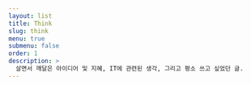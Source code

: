 ```yaml
---
layout: list
title: Think
slug: think
menu: true
submenu: false
order: 1
description: >
  살면서 깨달은 아이디어 및 지혜, IT에 관련된 생각, 그리고 평소 쓰고 싶었던 글.  
---
```

